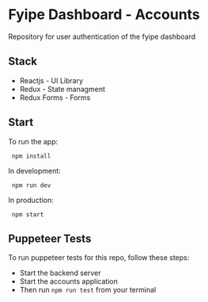 # Fyipe Dashboard - Accounts

Repository for user authentication of the fyipe dashboard

## Stack

-   Reactjs - UI Library
-   Redux - State managment
-   Redux Forms - Forms

## Start

To run the app:

```
 npm install
```

In development:

```
 npm run dev
```

In production:

```
 npm start
```

## Puppeteer Tests

To run puppeteer tests for this repo, follow these steps:

-   Start the backend server
-   Start the accounts application
-   Then run `npm run test` from your terminal
